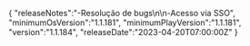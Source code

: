 {
  "releaseNotes":"-Resolução de bugs\n\n-Acesso via SSO",
  "minimumOsVersion":"1.1.181",
  "minimumPlayVersion":"1.1.181",
  "version":"1.1.184",
  "releaseDate":"2023-04-20T07:00:00Z"
}
